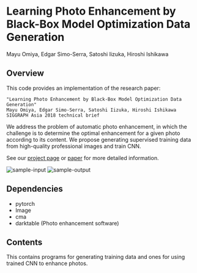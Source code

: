 # Learning Photo Enhancement by Black-Box Model Optimization Data Generation
Mayu Omiya, Edgar Simo-Serra, Satoshi Iizuka, Hiroshi Ishikawa


## Overview
This code provides an implementation of the research paper:

	"Learning Photo Enhancement by Black-Box Model Optimization Data Generation"
	Mayu Omiya, Edgar Simo-Serra, Satoshi Iizuka, Hiroshi Ishikawa
  	SIGGRAPH Asia 2018 technical brief

We address the problem of automatic photo enhancement, in which the challenge is to determine the optimal enhancement for a given photo according to its content. We propose generating supervised training data from high-quality professional images and train CNN.

See our [project page](http://hi.cs.waseda.ac.jp/index.php/ja/%E3%83%97%E3%83%AD%E3%82%B8%E3%82%A7%E3%82%AF%E3%83%88%E4%B8%80%E8%A6%A7/%E7%94%BB%E5%83%8F%E7%B7%A8%E9%9B%86/77-%E7%9F%B3%E5%B7%9D%E7%A0%94/91-omiya_photoenhance_en) or [paper](https://waseda.box.com/s/vbs0btql52r7wi7l4zalbgva7c29qhk4) for more detailed information.



![sample-input](https://user-images.githubusercontent.com/48705918/55223421-8218c200-5251-11e9-8c80-bcf8bb48a101.jpg)
![sample-output](https://user-images.githubusercontent.com/48705918/55223422-8218c200-5251-11e9-86d1-9067887cd848.jpg)

## Dependencies
- pytorch
- Image
- cma
- darktable (Photo enhancement software)

## Contents
This contains programs for generating training data and ones for using trained CNN to enhance photos.
